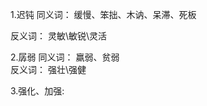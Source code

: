 1.迟钝
同义词：
    缓慢、笨拙、木讷、呆滞、死板

反义词：
    灵敏\敏锐\灵活

2.孱弱
    同义词：
        羸弱、贫弱    
    反义词：
        强壮\强健

3.强化、加强:


